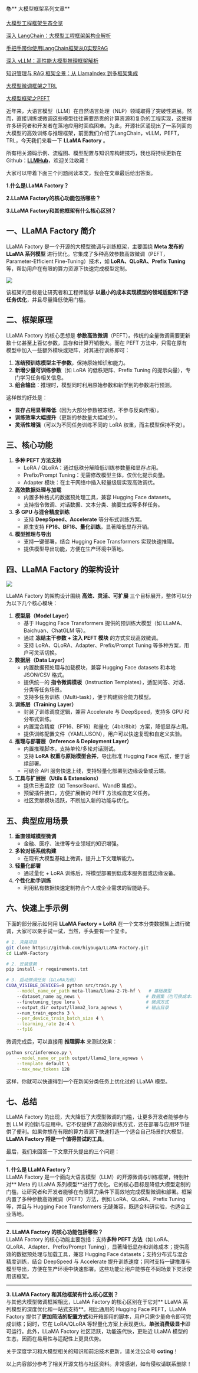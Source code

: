 📚** 大模型框架系列文章**

[大模型工程框架生态全览](https://zhuanlan.zhihu.com/p/1946500640349094644)

[深入 LangChain：大模型工程框架架构全解析](https://zhuanlan.zhihu.com/p/1946599445497095365)

[手把手带你使用LangChain框架从0实现RAG](https://zhuanlan.zhihu.com/p/1946857016162252076)

[深入 vLLM：高性能大模型推理框架解析](https://zhuanlan.zhihu.com/p/1947248904983811905)

[知识管理与 RAG 框架全景：从 LlamaIndex 到多框架集成](https://zhuanlan.zhihu.com/p/1947256018003277719)

[大模型微调框架之TRL](https://zhuanlan.zhihu.com/p/1947619721609458855)

[大模型框架之PEFT](https://zhuanlan.zhihu.com/p/1947740801435141966)



近年来，大语言模型（LLM）在自然语言处理（NLP）领域取得了突破性进展。然而，直接训练或微调这些模型往往需要昂贵的计算资源和复杂的工程实现，这使得许多研究者和开发者在落地应用时面临困难。为此，开源社区涌现出了一系列面向大模型的高效训练与推理框架，前面我们介绍了LangChain，vLLM，PEFT，TRL，今天我们来看一下 **LLaMA Factory** 。

<font style="color:rgb(25, 27, 31);">所有相关源码示例、流程图、模型配置与知识库构建技巧，我也将持续更新在Github：</font>[**<font style="color:rgb(25, 27, 31);">LLMHub</font>**](https://github.com/algcoting/LLMHub)<font style="color:rgb(25, 27, 31);">，欢迎关注收藏！</font>

大家可以带着下面三个问题阅读本文，我会在文章最后给出答案。

**1.什么是LLaMA Factory？**

**2.LLaMA Factory的核心功能包括哪些？**

**3.LLaMA Factory和其他框架有什么核心区别？**

## 一、LLaMA Factory 简介
LLaMA Factory 是一个开源的大模型微调与训练框架，主要围绕 **Meta 发布的 LLaMA 系列模型** 进行优化。它集成了多种高效参数高效微调（PEFT，Parameter-Efficient Fine-Tuning）技术，如 **LoRA、QLoRA、Prefix Tuning** 等，帮助用户在有限的算力资源下快速完成模型定制。

![](https://cdn.nlark.com/yuque/0/2025/png/28454971/1756720650774-b01d0d51-3c1a-4f0c-8a7f-9667b42437fa.png)

该框架的目标是让研究者和工程师能够 **以最小的成本实现模型的领域适配和下游任务优化**，并且尽量降低使用门槛。

## 二、框架原理
LLaMA Factory 的核心思想是 **参数高效微调**（PEFT）。传统的全量微调需要更新数十亿甚至上百亿参数，显存和计算开销极大。而在 PEFT 方法中，只需在原有模型中加入一些额外模块或矩阵，对其进行训练即可：

1. **冻结预训练模型主干参数**，保持原始知识和能力。
2. **新增少量可训练参数**（如 LoRA 的低秩矩阵、Prefix Tuning 的提示向量），专门学习任务相关信息。
3. **组合输出**：推理时，模型同时利用原始参数和新学到的参数进行预测。

这样做的好处是：

+ **显存占用显著降低**（因为大部分参数被冻结，不参与反向传播）。
+ **训练效率大幅提升**（更新的参数量大幅减少）。
+ **灵活性增强**（可以为不同任务训练不同的 LoRA 权重，而主模型保持不变）。

## 三、核心功能
1. **多种 PEFT 方法支持**
    - LoRA / QLoRA：通过低秩分解降低训练参数量和显存占用。
    - Prefix/Prompt Tuning：无需修改模型主体，仅优化提示向量。
    - Adapter 模块：在主干网络中插入轻量级层实现高效调优。
2. **高效数据处理与加载**
    - 内置多种格式的数据预处理工具，兼容 Hugging Face datasets。
    - 支持指令微调、对话数据、文本分类、摘要生成等多样任务。
3. **多 GPU 与混合精度训练**
    - 支持 **DeepSpeed、Accelerate** 等分布式训练方案。
    - 原生支持 **FP16、BF16、量化训练**，显著降低显存开销。
4. **模型推理与导出**
    - 支持一键部署，结合 Hugging Face Transformers 实现快速推理。
    - 提供模型导出功能，方便在生产环境中落地。

## 四、LLaMA Factory 的架构设计
![](https://cdn.nlark.com/yuque/0/2025/png/28454971/1756721164119-a5b1614c-50f1-4295-b99d-5a6ec82e12c5.png)

LLaMA Factory 的架构设计围绕 **高效、灵活、可扩展** 三个目标展开，整体可以分为以下几个核心模块：

1. **模型层（Model Layer）**
    - 基于 Hugging Face Transformers 提供的预训练大模型（如 LLaMA、Baichuan、ChatGLM 等）。
    - 通过 **冻结主干参数 + 注入 PEFT 模块** 的方式实现高效微调。
    - 支持 LoRA、QLoRA、Adapter、Prefix/Prompt Tuning 等多种方案，用户可灵活切换。
2. **数据层（Data Layer）**
    - 内置数据预处理与加载模块，兼容 Hugging Face datasets 和本地 JSON/CSV 格式。
    - 提供统一的 **指令微调模板**（Instruction Templates），适配问答、对话、分类等任务场景。
    - 支持多任务训练（Multi-task），便于构建综合能力模型。
3. **训练层（Training Layer）**
    - 封装了训练调度逻辑，兼容 Accelerate 与 DeepSpeed，支持多 GPU 和分布式训练。
    - 内置混合精度（FP16、BF16）和量化（4bit/8bit）方案，降低显存占用。
    - 提供训练配置文件（YAML/JSON），用户可以快速复现和自定义实验。
4. **推理与部署层（Inference & Deployment Layer）**
    - 内置推理脚本，支持单轮/多轮对话测试。
    - 支持 **LoRA 权重与原始模型合并**，导出标准 Hugging Face 格式，便于后续部署。
    - 可结合 API 服务快速上线，支持轻量化部署到边缘设备或云端。
5. **工具与扩展层（Utils & Extensions）**
    - 提供日志监控（如 TensorBoard、WandB 集成）。
    - 预留插件接口，方便扩展新的 PEFT 方法或自定义任务。
    - 社区贡献模块活跃，不断加入新的功能与优化。

## 五、典型应用场景
1. **垂直领域模型微调**
    - 金融、医疗、法律等专业领域的知识增强。
2. **多轮对话系统构建**
    - 在现有大模型基础上微调，提升上下文理解能力。
3. **轻量化部署**
    - 通过量化 + LoRA 训练后，将模型部署到低成本服务器或边缘设备。
4. **个性化助手训练**
    - 利用私有数据快速定制符合个人或企业需求的智能助手。

## 六、快速上手示例
下面的部分展示如何用 **LLaMA Factory + LoRA** 在一个文本分类数据集上进行微调，大家可以亲手试一试，当然，手头要有一个显卡。

```bash
# 1. 克隆项目
git clone https://github.com/hiyouga/LLaMA-Factory.git
cd LLaMA-Factory

# 2. 安装依赖
pip install -r requirements.txt

# 3. 启动微调任务（以LoRA为例）
CUDA_VISIBLE_DEVICES=0 python src/train.py \
    --model_name_or_path meta-llama/Llama-2-7b-hf \   # 基础模型
    --dataset_name ag_news \                         # 数据集（也可换成本地数据）
    --finetuning_type lora \                         # 微调方式
    --output_dir output/llama2_lora_agnews \         # 输出目录
    --num_train_epochs 3 \
    --per_device_train_batch_size 4 \
    --learning_rate 2e-4 \
    --fp16
```

微调完成后，可以直接用 **推理脚本** 来测试效果：

```bash
python src/inference.py \
    --model_name_or_path output/llama2_lora_agnews \
    --template default \
    --max_new_tokens 128
```

这样，你就可以快速得到一个在新闻分类任务上优化过的 LLaMA 模型。

## 七、总结
LLaMA Factory 的出现，大大降低了大模型微调的门槛，让更多开发者能够参与到 LLM 的创新与应用中。它不仅提供了高效的训练方式，还在部署与应用环节提供了便利。如果你想在有限的算力资源下快速打造一个适合自己场景的大模型，**LLaMA Factory 将是一个值得尝试的工具**。



最后，我们来回答一下文章开头提出的三个问题：

---

**1. 什么是 LLaMA Factory？**  
LLaMA Factory 是一个面向大语言模型（LLM）的开源微调与训练框架，特别针对** Meta 的 LLaMA 系列模型**进行了优化。它的核心目标是降低大模型定制的门槛，让研究者和开发者能够在有限算力条件下高效地完成模型微调和部署。框架内置了多种参数高效微调（PEFT）方法，例如 LoRA、QLoRA、Prefix Tuning 等，并且与 Hugging Face Transformers 无缝兼容，既适合科研实验，也适合工业落地。

---

**2. LLaMA Factory 的核心功能包括哪些？**  
LLaMA Factory 的核心功能主要包括：支持**多种 PEFT 方法**（如 LoRA、QLoRA、Adapter、Prefix/Prompt Tuning），显著降低显存和训练成本；提供高效的数据预处理与加载工具，兼容 Hugging Face datasets；支持分布式与混合精度训练，结合 DeepSpeed 与 Accelerate 提升训练速度；同时支持一键推理与模型导出，方便在生产环境中快速部署。这些功能让用户能够在不同场景下灵活使用该框架。

---

**3. LLaMA Factory 和其他框架有什么核心区别？**  
与其他大模型微调框架相比，LLaMA Factory 的核心区别在于它对** LLaMA 系列模型的深度优化和一站式支持**。相比通用的 Hugging Face PEFT，LLaMA Factory 提供了**更加简洁的配置方式**和开箱即用的脚本，用户只需少量命令即可完成训练；同时，它在 LoRA/QLoRA 等轻量化方案上表现更优，**单张消费级显卡**即可运行。此外，LLaMA Factory 社区活跃，功能迭代快，更贴近 LLaMA 模型的生态，因而在易用性与适配性上更具优势。

关于深度学习和大模型相关的知识和前沿技术更新，请关注公众号 **coting**！

以上内容部分参考了相关开源文档与社区资料。非常感谢，如有侵权请联系删除！

